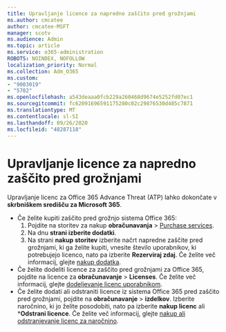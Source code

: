 ```yaml
---
title: Upravljanje licence za napredno zaščito pred grožnjami
ms.author: cmcatee
author: cmcatee-MSFT
manager: scotv
ms.audience: Admin
ms.topic: article
ms.service: o365-administration
ROBOTS: NOINDEX, NOFOLLOW
localization_priority: Normal
ms.collection: Adm_O365
ms.custom:
- "9003019"
- "5782"
ms.openlocfilehash: a543deaaa0fcb229a260468d9674e5252fd07ec1
ms.sourcegitcommit: fc62091696591175280c02c29876530d485c7871
ms.translationtype: MT
ms.contentlocale: sl-SI
ms.lasthandoff: 09/26/2020
ms.locfileid: "48287118"
---
```

# <a name="advanced-threat-protection-license-management"></a>Upravljanje licence za napredno zaščito pred grožnjami

Upravljanje licenc za Office 365 Advance Threat (ATP) lahko dokončate v  **skrbniškem središču za Microsoft 365**.

- Če želite kupiti zaščito pred grožnjo sistema Office 365:
    1. Pojdite na storitev za nakup **obračunavanja**  >  [Purchase services](https://go.microsoft.com/fwlink/p/?linkid=868433).
    2. Na dnu **strani izberite dodatki**.
    3. Na strani **nakup storitev** izberite načrt napredne zaščite pred grožnjami, ki ga želite kupiti, vnesite število uporabnikov, ki potrebujejo licenco, nato pa izberite **Rezerviraj zdaj**. Če želite več informacij, glejte [nakup dodatka](https://docs.microsoft.com/microsoft-365/commerce/buy-or-edit-an-add-on).
- Če želite dodeliti licence za zaščito pred grožnjami za Office 365, pojdite na licence za **obračunavanje**  >  **Licenses**. Če želite več informacij, glejte [dodeljevanje licenc uporabnikom](https://docs.microsoft.com/microsoft-365/admin/manage/assign-licenses-to-users).
- Če želite dodati ali odstraniti licence iz sistema Office 365 pred zaščito pred grožnjami, pojdite na **obračunavanje**  >  **izdelkov**. Izberite naročnino, ki jo želite posodobiti, nato pa izberite **nakup licenc** ali ***Odstrani licence**. Če želite več informacij, glejte [nakup ali odstranjevanje licenc za naročnino](https://docs.microsoft.com/microsoft-365/commerce/licenses/buy-licenses).